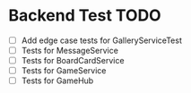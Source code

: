# Backend Test TODO

- [ ] Add edge case tests for GalleryServiceTest
- [ ] Tests for MessageService
- [ ] Tests for BoardCardService
- [ ] Tests for GameService
- [ ] Tests for GameHub
